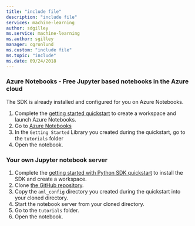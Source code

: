 ```yaml
---
title: "include file"
description: "include file"
services: machine-learning
author: sdgilley
ms.service: machine-learning
ms.author: sgilley
manager: cgronlund
ms.custom: "include file"
ms.topic: "include"
ms.date: 09/24/2018
---
```


### **Azure Notebooks** - Free Jupyter based notebooks in the Azure cloud
The SDK is already installed and configured for you on Azure Notebooks.
  
1. Complete the [getting started quickstart](../articles/machine-learning/service/quickstart-get-started.md) to create a workspace and launch Azure Notebooks.
1. Go to [Azure Notebooks](https://notebooks.azure.com/)
1. In the `Getting Started` Library you created during the quickstart, go to the `tutorials` folder
1. Open the notebook.

### **Your own Jupyter notebook server**
1. Complete the [getting started with Python SDK quickstart]() to install the SDK and create a workspace.
1. Clone [the GitHub repository](https://aka.ms/aml-notebooks).
1. Copy the `aml_config` directory you created during the quickstart into your cloned directory.
1. Start the notebook server from your cloned directory.
1. Go to the `tutorials` folder.
1. Open the notebook.
